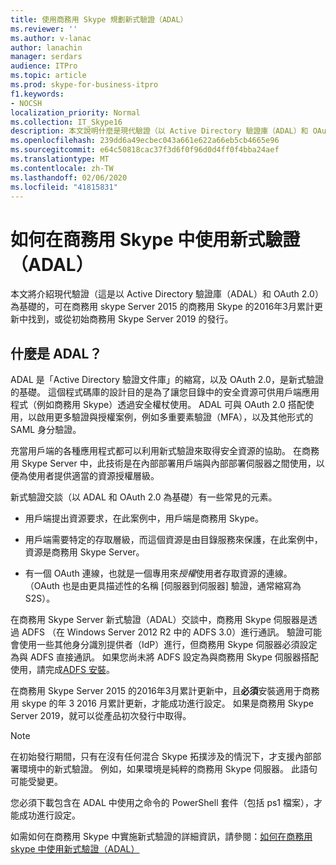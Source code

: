 ```yaml
---
title: 使用商務用 Skype 規劃新式驗證（ADAL）
ms.reviewer: ''
ms.author: v-lanac
author: lanachin
manager: serdars
audience: ITPro
ms.topic: article
ms.prod: skype-for-business-itpro
f1.keywords:
- NOCSH
localization_priority: Normal
ms.collection: IT_Skype16
description: 本文說明什麼是現代驗證（以 Active Directory 驗證庫（ADAL）和 OAuth 2.0）為基礎。
ms.openlocfilehash: 239dd6a49ecbec043a661e622a66eb5cb4665e96
ms.sourcegitcommit: e64c50818cac37f3d6f0f96d0d4ff0f4bba24aef
ms.translationtype: MT
ms.contentlocale: zh-TW
ms.lasthandoff: 02/06/2020
ms.locfileid: "41815831"
---
```

# <a name="how-to-use-modern-authentication-adal-with-skype-for-business"></a>如何在商務用 Skype 中使用新式驗證（ADAL）
 
本文將介紹現代驗證（這是以 Active Directory 驗證庫（ADAL）和 OAuth 2.0）為基礎的，可在商務用 skype Server 2015 的商務用 Skype 的2016年3月累計更新中找到，或從初始商務用 Skype Server 2019 的發行。
  
## <a name="what-is-adal"></a>什麼是 ADAL？

ADAL 是「Active Directory 驗證文件庫」的縮寫，以及 OAuth 2.0，是新式驗證的基礎。 這個程式碼庫的設計目的是為了讓您目錄中的安全資源可供用戶端應用程式（例如商務用 Skype）透過安全權杖使用。 ADAL 可與 OAuth 2.0 搭配使用，以啟用更多驗證與授權案例，例如多重要素驗證（MFA），以及其他形式的 SAML 身分驗證。
  
充當用戶端的各種應用程式都可以利用新式驗證來取得安全資源的協助。 在商務用 Skype Server 中，此技術是在內部部署用戶端與內部部署伺服器之間使用，以便為使用者提供適當的資源授權層級。
  
新式驗證交談（以 ADAL 和 OAuth 2.0 為基礎）有一些常見的元素。
  
- 用戶端提出資源要求，在此案例中，用戶端是商務用 Skype。
    
- 用戶端需要特定的存取層級，而這個資源是由目錄服務來保護，在此案例中，資源是商務用 Skype Server。
    
- 有一個 OAuth 連線，也就是一個專用來*授權*使用者存取資源的連線。 （OAuth 也是由更具描述性的名稱 [伺服器到伺服器] 驗證，通常縮寫為 S2S）。
    
在商務用 Skype Server 新式驗證（ADAL）交談中，商務用 Skype 伺服器是透過 ADFS （在 Windows Server 2012 R2 中的 ADFS 3.0）進行通訊。 驗證可能會使用一些其他身分識別提供者（IdP）進行，但商務用 Skype 伺服器必須設定為與 ADFS 直接通訊。 如果您尚未將 ADFS 設定為與商務用 Skype 伺服器搭配使用，請完成[ADFS 安裝](https://technet.microsoft.com/en-us/library/adfs2-step-by-step-guides%28v=ws.10%29.aspx)。
  
在商務用 Skype Server 2015 的2016年3月累計更新中，且**必須**安裝適用于商務用 skype 的年 3 2016 月累計更新，才能成功進行設定。 如果是商務用 Skype Server 2019，就可以從產品初次發行中取得。
  
> [!NOTE]
> 在初始發行期間，只有在沒有任何混合 Skype 拓撲涉及的情況下，才支援內部部署環境中的新式驗證。 例如，如果環境是純粹的商務用 Skype 伺服器。 此語句可能受變更。 
  
您必須下載包含在 ADAL 中使用之命令的 PowerShell 套件（包括 ps1 檔案），才能成功進行設定。

如需如何在商務用 Skype 中實施新式驗證的詳細資訊，請參閱：[如何在商務用 skype 中使用新式驗證（ADAL）](../../manage/authentication/use-adal.md)
